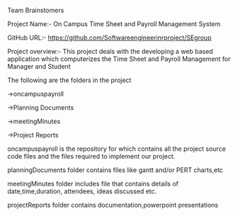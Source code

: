 Team Brainstomers

Project Name:- On Campus Time Sheet and Payroll Management System

GitHub URL:- https://github.com/Softwareengineerinrproject/SEgroup

Project overview:-
This project deals with the developing a web based application which computerizes the Time Sheet and Payroll Management for Manager and Student

The following are the folders in the project

->oncampuspayroll

->Planning Documents 

->meetingMinutes

->Project Reports

oncampuspayroll is the repository for which contains all the project source code files and the files required to implement our project.

planningDocuments folder contains files like gantt and/or PERT charts,etc

meetingMinutes folder includes file that contains details of date,time,duration, attendees, ideas discussed etc.

projectReports folder contains documentation,powerpoint presentations
